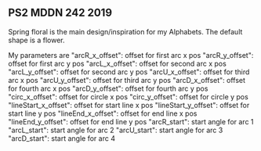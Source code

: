 ## PS2 MDDN 242 2019

Spring floral is the main design/inspiration for my Alphabets. The default shape is a flower. 

My parameters are
 	"arcR_x_offset": offset for first arc x pos
    "arcR_y_offset": offset for first arc y pos
    "arcL_x_offset": offset for second arc x pos
    "arcL_y_offset": offset for second arc y pos
    "arcU_x_offset": offset for third arc x pos
    "arcU_y_offset": offset for third arc y pos
    "arcD_x_offset": offset for fourth arc x pos
    "arcD_y_offset": offset for fourth arc y pos
    "circ_x_offset": offset for circle x pos
    "circ_y_offset": offset for circle y pos
    "lineStart_x_offset": offset for start line x pos
    "lineStart_y_offset": offset for start line y pos
    "lineEnd_x_offset": offset for end line x pos
    "lineEnd_y_offset": offset for end line y pos
    "arcR_start": start angle for arc 1
    "arcL_start": start angle for arc 2
    "arcU_start": start angle for arc 3
    "arcD_start": start angle for arc 4

